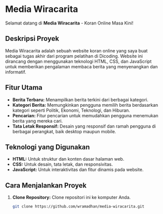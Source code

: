 # Media Wiracarita

Selamat datang di **Media Wiracarita** - Koran Online Masa Kini!

## Deskripsi Proyek

Media Wiracarita adalah sebuah website koran online yang saya buat sebagai tugas akhir dari program pelatihan di Dicoding. Website ini dirancang dengan menggunakan teknologi HTML, CSS, dan JavaScript untuk memberikan pengalaman membaca berita yang menyenangkan dan informatif.

## Fitur Utama

- **Berita Terbaru:** Menampilkan berita terkini dari berbagai kategori.
- **Kategori Berita:** Memungkinkan pengguna memilih berita berdasarkan kategori seperti Politik, Ekonomi, Teknologi, dan Hiburan.
- **Pencarian:** Fitur pencarian untuk memudahkan pengguna menemukan berita yang mereka cari.
- **Tata Letak Responsif:** Desain yang responsif dan ramah pengguna di berbagai perangkat, baik desktop maupun mobile.

## Teknologi yang Digunakan

- **HTML:** Untuk struktur dan konten dasar halaman web.
- **CSS:** Untuk desain, tata letak, dan responsivitas.
- **JavaScript:** Untuk interaktivitas dan fitur dinamis pada website.

## Cara Menjalankan Proyek

1. **Clone Repository:** Clone repositori ini ke komputer Anda.
   ```bash
   git clone https://github.com/wramadhan/media-wiracarita.git
   ```
